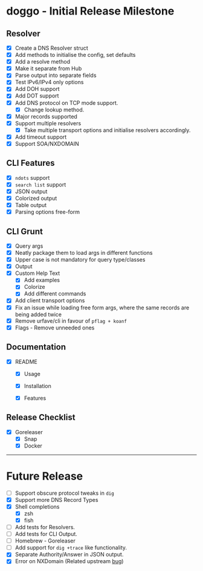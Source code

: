 # doggo - Initial Release Milestone

## Resolver
- [x] Create a DNS Resolver struct
- [x] Add methods to initialise the config, set defaults
- [x] Add a resolve method
- [x] Make it separate from Hub
- [x] Parse output into separate fields
- [x] Test IPv6/IPv4 only options
- [x] Add DOH support
- [x] Add DOT support
- [x] Add DNS protocol on TCP mode support.
  - [x] Change lookup method.
- [x] Major records supported
- [x] Support multiple resolvers
  - [x] Take multiple transport options and initialise resolvers accordingly. 
- [x] Add timeout support
- [x] Support SOA/NXDOMAIN

## CLI Features
- [x] `ndots` support
- [x] `search list` support
- [x] JSON output
- [x] Colorized output
- [x] Table output
- [x] Parsing options free-form

## CLI Grunt
- [x] Query args
- [x] Neatly package them to load args in different functions
- [x] Upper case is not mandatory for query type/classes
- [x] Output
- [x] Custom Help Text
  - [x] Add examples
  - [x] Colorize
  - [x] Add different commands
- [x] Add client transport options
- [x] Fix an issue while loading free form args, where the same records are being added twice
- [x] Remove urfave/cli in favour of `pflag + koanf`
- [x] Flags - Remove unneeded ones

## Documentation
- [x] README
  - [x] Usage
  - [x] Installation
  - [x] Features


## Release Checklist
- [x] Goreleaser
  - [x] Snap
  - [x] Docker
---
# Future Release

- [ ] Support obscure protocol tweaks in `dig`
- [x] Support more DNS Record Types
- [x] Shell completions
  - [x] zsh
  - [x] fish
- [ ] Add tests for Resolvers.
- [ ] Add tests for CLI Output.
- [ ] Homebrew - Goreleaser
- [ ] Add support for `dig +trace` like functionality.
- [x] Separate Authority/Answer in JSON output.
- [x] Error on NXDomain (Related upstream [bug](https://github.com/miekg/dns/issues/1198))
